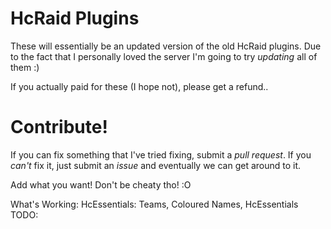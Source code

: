 # HcRaid Plugins
These will essentially be an updated version of the old HcRaid plugins.
Due to the fact that I personally loved the server I'm going to try *updating* all of them :)

If you actually paid for these (I hope not), please get a refund..

# Contribute!
If you can fix something that I've tried fixing, submit a *pull request*.
If you *can't* fix it, just submit an *issue* and eventually we can get around to it.

Add what you want! Don't be cheaty tho! :O

What's Working:
HcEssentials: Teams, Coloured Names, 
HcEssentials TODO: 

